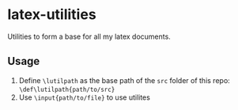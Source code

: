 # latex-utilities

Utilities to form a base for all my latex documents.

## Usage

1. Define `\lutilpath` as the base path of the `src` folder of this repo: `\def\lutilpath{path/to/src}`
2. Use `\input{path/to/file}` to use utilites
